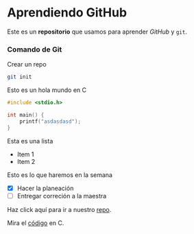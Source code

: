 # Aprendiendo GitHub

Este es un **repositorio** que usamos para aprender *GitHub* y `git`.

### Comando de Git

Crear un repo

```bash
git init
```

Esto es un hola mundo en C

```c
#include <stdio.h>

int main() {
    printf("asdasdasd");
}
```

Esta es una lista

- Item 1
- Item 2

Esto es lo que haremos en la semana

- [x] Hacer la planeación
- [ ] Entregar correción a la maestra

Haz click aquí para ir a nuestro [repo](https://github.com/JavierAguileraPantoja/AprendiendoGitHub).

Mira el [código](./Andale.c) en C.
